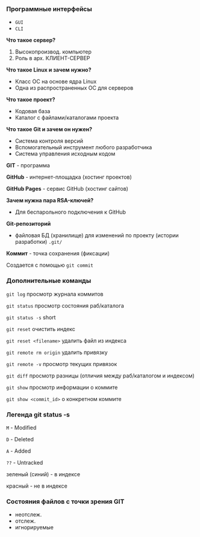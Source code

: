 ### Программные интерфейсы

- `GUI`
- `CLI`

**Что такое сервер?**

1. Высокопроизвод. компьютер
2. Роль в арх. КЛИЕНТ-СЕРВЕР

**Что такое Linux и зачем нужно?**

- Класс ОС на основе ядра Linux
- Одна из распространенных ОС для серверов

**Что такое проект?**

- Кодовая база
- Каталог с файлами/каталогами проекта

**Что такое Git и зачем он нужен?**

- Система контроля версий
- Вспомогательный инструмент любого разработчика
- Система управления исходным кодом

**GIT** - программа

**GitHub** - интернет-площадка (хостинг проектов)

**GitHub Pages** - сервис GitHub (хостинг сайтов)

**Зачем нужна пара RSA-ключей?**

- Для беспарольного подключения к GitHub

**Git-репозиторий**

- файловая БД (хранилище) для изменений по проекту (истории разработки) `.git/`

**Коммит** - точка сохранения (фиксации)

Создается с помощью `git commit`

### Дополнительные команды

`git log` просмотр журнала коммитов

`git status` просмотр состояния раб/каталога

`git status -s` short

`git reset` очистить индекс

`git reset <filename>` удалить файл из индекса

`git remote rm origin` удалить привязку

`git remote -v` просмотр текущих привязок

`git diff` просмотр разницы (отличия между раб/каталогом и индексом)

`git show` просмотр информации о коммите

`git show <commit_id>` о конкретном коммите

### Легенда git status -s

`M` - Modified

`D` - Deleted

`A` - Added

`??` - Untracked

зеленый (синий) - в индексе

красный - не в индексе

### Состояния файлов с точки зрения GIT

- неотслеж.
- отслеж.
- игнорируемые